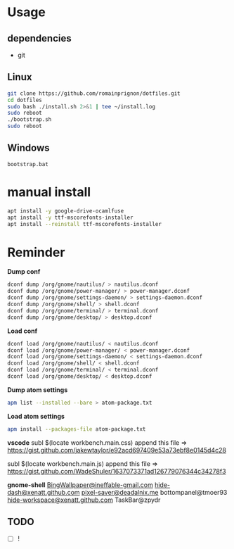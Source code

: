 # Usage

## dependencies
 - git

## Linux
```bash
git clone https://github.com/romainprignon/dotfiles.git
cd dotfiles
sudo bash ./install.sh 2>&1 | tee ~/install.log
sudo reboot
./bootstrap.sh
sudo reboot
```

## Windows
```
bootstrap.bat
```

# manual install
```bash
apt install -y google-drive-ocamlfuse
apt install -y ttf-mscorefonts-installer
apt install --reinstall ttf-mscorefonts-installer
```

# Reminder

**Dump conf**
```bash
dconf dump /org/gnome/nautilus/ > nautilus.dconf
dconf dump /org/gnome/power-manager/ > power-manager.dconf
dconf dump /org/gnome/settings-daemon/ > settings-daemon.dconf
dconf dump /org/gnome/shell/ > shell.dconf
dconf dump /org/gnome/terminal/ > terminal.dconf
dconf dump /org/gnome/desktop/ > desktop.dconf
```

**Load conf**
```bash
dconf load /org/gnome/nautilus/ < nautilus.dconf
dconf load /org/gnome/power-manager/ < power-manager.dconf
dconf load /org/gnome/settings-daemon/ < settings-daemon.dconf
dconf load /org/gnome/shell/ < shell.dconf
dconf load /org/gnome/terminal/ < terminal.dconf
dconf load /org/gnome/desktop/ < desktop.dconf
```

**Dump atom settings**
```bash
apm list --installed --bare > atom-package.txt
```

**Load atom settings**
```bash
apm install --packages-file atom-package.txt
```

**vscode**
subl $(locate workbench.main.css)
append this file => https://gist.github.com/jakewtaylor/e92acd697409e53a73ebf8e0145d4c28

subl $(locate workbench.main.js)
append this file => https://gist.github.com/WadeShuler/1637073371ad126779076344c34278f3

**gnome-shell**
BingWallpaper@ineffable-gmail.com  hide-dash@xenatt.github.com       pixel-saver@deadalnix.me
bottompanel@tmoer93                hide-workspace@xenatt.github.com  TaskBar@zpydr

## TODO
- [ ] !
